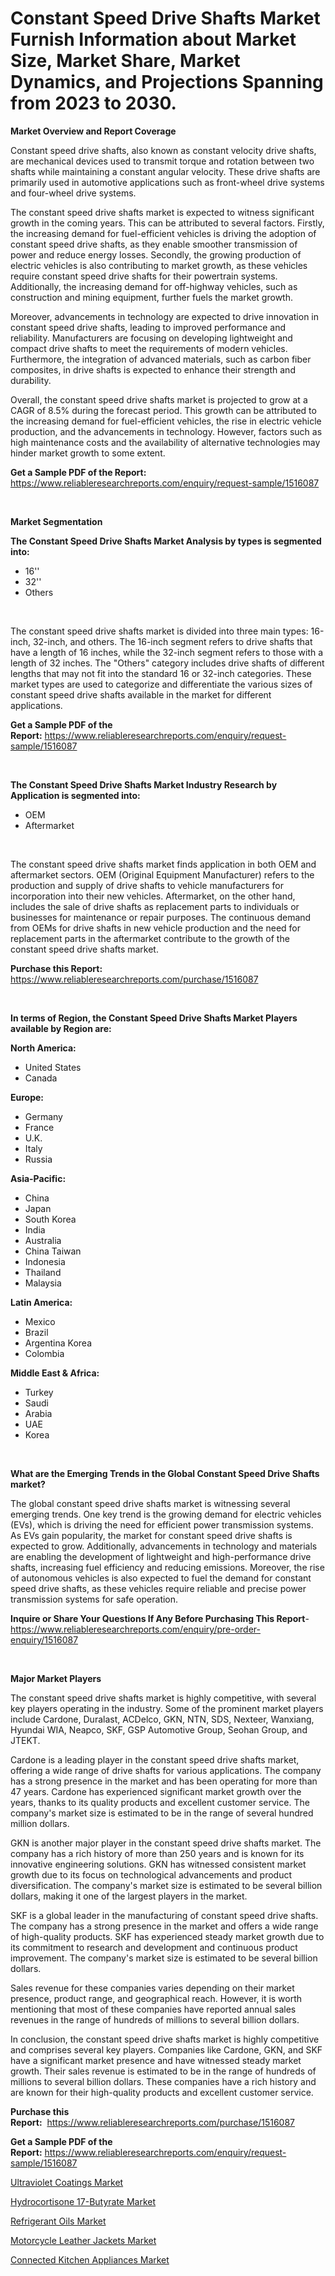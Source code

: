 <p><h1>Constant Speed Drive Shafts Market Furnish Information about Market Size, Market Share, Market Dynamics, and Projections Spanning from 2023 to 2030.</h1></p><p><strong>Market Overview and Report Coverage</strong></p>
<p><p>Constant speed drive shafts, also known as constant velocity drive shafts, are mechanical devices used to transmit torque and rotation between two shafts while maintaining a constant angular velocity. These drive shafts are primarily used in automotive applications such as front-wheel drive systems and four-wheel drive systems.</p><p>The constant speed drive shafts market is expected to witness significant growth in the coming years. This can be attributed to several factors. Firstly, the increasing demand for fuel-efficient vehicles is driving the adoption of constant speed drive shafts, as they enable smoother transmission of power and reduce energy losses. Secondly, the growing production of electric vehicles is also contributing to market growth, as these vehicles require constant speed drive shafts for their powertrain systems. Additionally, the increasing demand for off-highway vehicles, such as construction and mining equipment, further fuels the market growth.</p><p>Moreover, advancements in technology are expected to drive innovation in constant speed drive shafts, leading to improved performance and reliability. Manufacturers are focusing on developing lightweight and compact drive shafts to meet the requirements of modern vehicles. Furthermore, the integration of advanced materials, such as carbon fiber composites, in drive shafts is expected to enhance their strength and durability.</p><p>Overall, the constant speed drive shafts market is projected to grow at a CAGR of 8.5% during the forecast period. This growth can be attributed to the increasing demand for fuel-efficient vehicles, the rise in electric vehicle production, and the advancements in technology. However, factors such as high maintenance costs and the availability of alternative technologies may hinder market growth to some extent.</p></p>
<p><strong>Get a Sample PDF of the Report:</strong> <a href="https://www.reliableresearchreports.com/enquiry/request-sample/1516087">https://www.reliableresearchreports.com/enquiry/request-sample/1516087</a></p>
<p>&nbsp;</p>
<p><strong>Market Segmentation</strong></p>
<p><strong>The Constant Speed Drive Shafts Market Analysis by types is segmented into:</strong></p>
<p><ul><li>16''</li><li>32''</li><li>Others</li></ul></p>
<p>&nbsp;</p>
<p><p>The constant speed drive shafts market is divided into three main types: 16-inch, 32-inch, and others. The 16-inch segment refers to drive shafts that have a length of 16 inches, while the 32-inch segment refers to those with a length of 32 inches. The "Others" category includes drive shafts of different lengths that may not fit into the standard 16 or 32-inch categories. These market types are used to categorize and differentiate the various sizes of constant speed drive shafts available in the market for different applications.</p></p>
<p><strong>Get a Sample PDF of the Report:</strong>&nbsp;<a href="https://www.reliableresearchreports.com/enquiry/request-sample/1516087">https://www.reliableresearchreports.com/enquiry/request-sample/1516087</a></p>
<p>&nbsp;</p>
<p><strong>The Constant Speed Drive Shafts Market Industry Research by Application is segmented into:</strong></p>
<p><ul><li>OEM</li><li>Aftermarket</li></ul></p>
<p>&nbsp;</p>
<p><p>The constant speed drive shafts market finds application in both OEM and aftermarket sectors. OEM (Original Equipment Manufacturer) refers to the production and supply of drive shafts to vehicle manufacturers for incorporation into their new vehicles. Aftermarket, on the other hand, includes the sale of drive shafts as replacement parts to individuals or businesses for maintenance or repair purposes. The continuous demand from OEMs for drive shafts in new vehicle production and the need for replacement parts in the aftermarket contribute to the growth of the constant speed drive shafts market.</p></p>
<p><strong>Purchase this Report:</strong>&nbsp; <a href="https://www.reliableresearchreports.com/purchase/1516087">https://www.reliableresearchreports.com/purchase/1516087</a></p>
<p>&nbsp;</p>
<p><strong>In terms of Region, the Constant Speed Drive Shafts Market Players available by Region are:</strong></p>
<p>
    <p> <strong> North America: </strong>
        <ul>
            <li>United States</li>
            <li>Canada</li>
        </ul>
        </p> 
    <p> <strong> Europe: </strong>
        <ul>
            <li>Germany</li>
            <li>France</li>
            <li>U.K.</li>
            <li>Italy</li>
            <li>Russia</li>
        </ul>
        </p> 
    <p> <strong> Asia-Pacific: </strong>
        <ul>
            <li>China</li>
            <li>Japan</li>
            <li>South Korea</li>
            <li>India</li>
            <li>Australia</li>
            <li>China Taiwan</li>
            <li>Indonesia</li>
            <li>Thailand</li>
            <li>Malaysia</li>
        </ul>
        </p> 
    <p> <strong> Latin America: </strong>
        <ul>
            <li>Mexico</li>
            <li>Brazil</li>
            <li>Argentina Korea</li>
            <li>Colombia</li>
        </ul>
        </p> 
    <p> <strong> Middle East & Africa: </strong>
        <ul>
            <li>Turkey</li>
            <li>Saudi</li>
            <li>Arabia</li>
            <li>UAE</li>
            <li>Korea</li>
        </ul>
    </p>
    </p>
<p>&nbsp;</p>
<p><strong>What are the Emerging Trends in the Global Constant Speed Drive Shafts market?</strong></p>
<p><p>The global constant speed drive shafts market is witnessing several emerging trends. One key trend is the growing demand for electric vehicles (EVs), which is driving the need for efficient power transmission systems. As EVs gain popularity, the market for constant speed drive shafts is expected to grow. Additionally, advancements in technology and materials are enabling the development of lightweight and high-performance drive shafts, increasing fuel efficiency and reducing emissions. Moreover, the rise of autonomous vehicles is also expected to fuel the demand for constant speed drive shafts, as these vehicles require reliable and precise power transmission systems for safe operation.</p></p>
<p><strong>Inquire or Share Your Questions If Any Before Purchasing This Report</strong>- <a href="https://www.reliableresearchreports.com/enquiry/pre-order-enquiry/1516087">https://www.reliableresearchreports.com/enquiry/pre-order-enquiry/1516087</a></p>
<p>&nbsp;</p>
<p><strong>Major Market Players</strong></p>
<p><p>The constant speed drive shafts market is highly competitive, with several key players operating in the industry. Some of the prominent market players include Cardone, Duralast, ACDelco, GKN, NTN, SDS, Nexteer, Wanxiang, Hyundai WIA, Neapco, SKF, GSP Automotive Group, Seohan Group, and JTEKT.</p><p>Cardone is a leading player in the constant speed drive shafts market, offering a wide range of drive shafts for various applications. The company has a strong presence in the market and has been operating for more than 47 years. Cardone has experienced significant market growth over the years, thanks to its quality products and excellent customer service. The company's market size is estimated to be in the range of several hundred million dollars.</p><p>GKN is another major player in the constant speed drive shafts market. The company has a rich history of more than 250 years and is known for its innovative engineering solutions. GKN has witnessed consistent market growth due to its focus on technological advancements and product diversification. The company's market size is estimated to be several billion dollars, making it one of the largest players in the market.</p><p>SKF is a global leader in the manufacturing of constant speed drive shafts. The company has a strong presence in the market and offers a wide range of high-quality products. SKF has experienced steady market growth due to its commitment to research and development and continuous product improvement. The company's market size is estimated to be several billion dollars.</p><p>Sales revenue for these companies varies depending on their market presence, product range, and geographical reach. However, it is worth mentioning that most of these companies have reported annual sales revenues in the range of hundreds of millions to several billion dollars.</p><p>In conclusion, the constant speed drive shafts market is highly competitive and comprises several key players. Companies like Cardone, GKN, and SKF have a significant market presence and have witnessed steady market growth. Their sales revenue is estimated to be in the range of hundreds of millions to several billion dollars. These companies have a rich history and are known for their high-quality products and excellent customer service.</p></p>
<p><strong>Purchase this Report:</strong>&nbsp;&nbsp;<a href="https://www.reliableresearchreports.com/purchase/1516087">https://www.reliableresearchreports.com/purchase/1516087</a></p>
<p></p>
<p><strong>Get a Sample PDF of the Report:</strong>&nbsp;<a href="https://www.reliableresearchreports.com/enquiry/request-sample/1516087">https://www.reliableresearchreports.com/enquiry/request-sample/1516087</a></p>
<p><p><a href="https://medium.com/@loriwatson1948/ultraviolet-coatings-market-size-and-market-trends-complete-industry-overview-2023-to-2030-7bd0c7e6181f">Ultraviolet Coatings Market</a></p><p><a href="https://github.com/rexevange/Market-Research-Report-List-1/blob/main/hydrocortisone-17-butyrate-market.md">Hydrocortisone 17-Butyrate Market</a></p><p><a href="https://medium.com/@brendajames1938/refrigerant-oils-market-research-report-its-history-and-forecast-2023-to-2030-6a78db63c340">Refrigerant Oils Market</a></p><p><a href="https://www.linkedin.com/pulse/motorcycle-leather-jackets-market-size-growth-forecast-from-e7zqf/">Motorcycle Leather Jackets Market</a></p><p><a href="https://www.linkedin.com/pulse/connected-kitchen-appliances-market-size-2023-2030-global-e41sc/">Connected Kitchen Appliances Market</a></p></p>